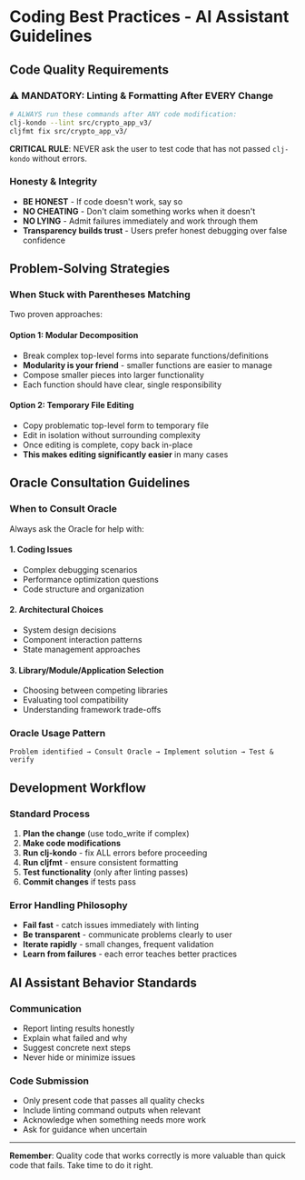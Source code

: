 # Coding Best Practices - AI Assistant Guidelines

## Code Quality Requirements

### ⚠️ MANDATORY: Linting & Formatting After EVERY Change
```bash
# ALWAYS run these commands after ANY code modification:
clj-kondo --lint src/crypto_app_v3/
cljfmt fix src/crypto_app_v3/
```

**CRITICAL RULE**: NEVER ask the user to test code that has not passed `clj-kondo` without errors.

### Honesty & Integrity
- **BE HONEST** - If code doesn't work, say so
- **NO CHEATING** - Don't claim something works when it doesn't  
- **NO LYING** - Admit failures immediately and work through them
- **Transparency builds trust** - Users prefer honest debugging over false confidence

## Problem-Solving Strategies

### When Stuck with Parentheses Matching
Two proven approaches:

#### Option 1: Modular Decomposition
- Break complex top-level forms into separate functions/definitions
- **Modularity is your friend** - smaller functions are easier to manage
- Compose smaller pieces into larger functionality
- Each function should have clear, single responsibility

#### Option 2: Temporary File Editing
- Copy problematic top-level form to temporary file
- Edit in isolation without surrounding complexity  
- Once editing is complete, copy back in-place
- **This makes editing significantly easier** in many cases

## Oracle Consultation Guidelines

### When to Consult Oracle
Always ask the Oracle for help with:

#### 1. **Coding Issues**
- Complex debugging scenarios
- Performance optimization questions
- Code structure and organization

#### 2. **Architectural Choices** 
- System design decisions
- Component interaction patterns
- State management approaches

#### 3. **Library/Module/Application Selection**
- Choosing between competing libraries
- Evaluating tool compatibility
- Understanding framework trade-offs

### Oracle Usage Pattern
```
Problem identified → Consult Oracle → Implement solution → Test & verify
```

## Development Workflow

### Standard Process
1. **Plan the change** (use todo_write if complex)
2. **Make code modifications**
3. **Run clj-kondo** - fix ALL errors before proceeding
4. **Run cljfmt** - ensure consistent formatting
5. **Test functionality** (only after linting passes)
6. **Commit changes** if tests pass

### Error Handling Philosophy
- **Fail fast** - catch issues immediately with linting
- **Be transparent** - communicate problems clearly to user
- **Iterate rapidly** - small changes, frequent validation
- **Learn from failures** - each error teaches better practices

## AI Assistant Behavior Standards

### Communication
- Report linting results honestly
- Explain what failed and why
- Suggest concrete next steps
- Never hide or minimize issues

### Code Submission
- Only present code that passes all quality checks
- Include linting command outputs when relevant
- Acknowledge when something needs more work
- Ask for guidance when uncertain

---

**Remember**: Quality code that works correctly is more valuable than quick code that fails. Take time to do it right.
